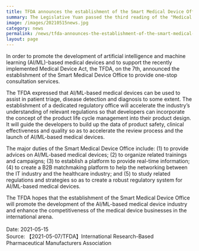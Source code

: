 ```yaml
---
title: TFDA announces the establishment of the Smart Medical Device Office
summary: The Legislative Yuan passed the third reading of the "Medical Devices Act” on December 13, 2019 and the Act was announced on January 15, 2020 under the Presidential Decree.
image: /images/20210515news.jpg
category: news
permalink: /news/tfda-announces-the-establishment-of-the-smart-medical-device-office/
layout: page
---
```


In order to promote the development of artificial intelligence and machine learning (AI/ML)-based medical devices and to support the recently implemented Medical Device Act, the TFDA, on the 7th, announced the establishment of the Smart Medical Device Office to provide one-stop consultation services.

The TFDA expressed that AI/ML-based medical devices can be used to assist in patient triage, disease detection and diagnosis to some extent.  The establishment of a dedicated regulatory office will accelerate the industry’s understanding of relevant regulations so that developers can incorporate the concept of the product life cycle management into their product design.  It will guide the developers to build up the data of product safety, clinical effectiveness and quality so as to accelerate the review process and the launch of AI/ML-based medical devices.

The major duties of the Smart Medical Device Office include: (1) to provide advices on AI/ML-based medical devices; (2) to organize related trainings and campaigns; (3) to establish a platform to provide real-time information; (4) to create a B2B matchmaking platform to help the networking between the IT industry and the healthcare industry; and (5) to study related regulations and strategies so as to create a robust regulatory system for AI/ML-based medical devices.

The TFDA hopes that the establishment of the Smart Medical Device Office will promote the development of the AI/ML-based medical device industry and enhance the competitiveness of the medical device businesses in the international arena.
<br/>
<br/>
Date: 2021-05-15
<br/>
Source: 【2021-05-07/TFDA】International Research-Based Pharmaceutical Manufacturers Association
